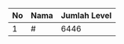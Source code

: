 | No | Nama            | Jumlah Level |
|----|-----------------|--------------|
| 1  | #    |    6446        |
